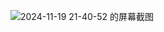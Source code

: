 


![2024-11-19 21-40-52 的屏幕截图](https://github.com/user-attachments/assets/0a31a672-6cf0-4bed-957f-a5e6c50b889c)
